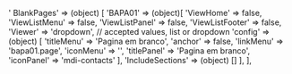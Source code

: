 ' BlankPages' => (object) [
    'BAPA01' => (object)[
        'ViewHome' => false,
        'ViewListMenu' => false,
        'ViewListPanel' => false,
        'ViewListFooter' => false,
        'Viewer' => 'dropdown', // accepted values, list or dropdown
        'config' => (object) [
            'titleMenu' => 'Pagina em branco',
            'anchor' => false,
            'linkMenu' => 'bapa01.page',
            'iconMenu' => '',
            'titlePanel' => 'Pagina em branco',
            'iconPanel' => 'mdi-contacts'
        ],
    'IncludeSections' => (object) []
    ],
],
